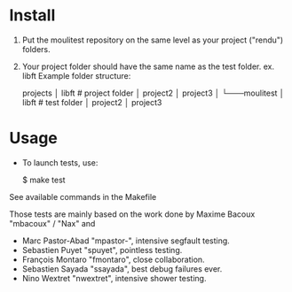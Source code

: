 # Install
1. Put the moulitest repository on the same level as your project ("rendu") folders.
2. Your project folder should have the same name as the test folder. ex. libft
Example folder structure:

	projects
	│   libft # project folder
	│   project2
	│   project3
	│
	└───moulitest
	    │   libft # test folder
	    │   project2
	    │   project3

# Usage
- To launch tests, use:

	$ make test

See available commands in the Makefile

Those tests are mainly based on the work done by Maxime Bacoux "mbacoux" / "Nax" and

- Marc Pastor-Abad "mpastor-", intensive segfault testing.
- Sebastien Puyet "spuyet", pointless testing.
- François Montaro "fmontaro", close collaboration.
- Sebastien Sayada "ssayada", best debug failures ever.
- Nino Wextret "nwextret", intensive shower testing.
